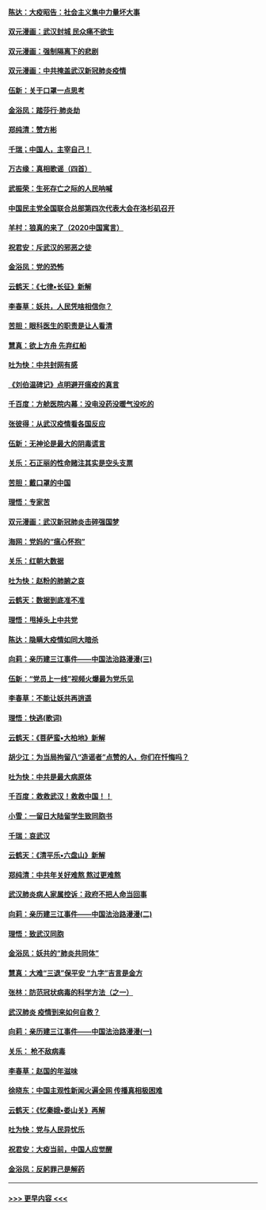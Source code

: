 #### [陈达：大疫昭告：社会主义集中力量坏大事](../pages/nsc993/n11859419.md?t=02120855) 
#### [双元漫画：武汉封城 民众痛不欲生](../pages/nsc993/n11859287.md?t=02120855) 
#### [双元漫画：强制隔离下的悲剧](../pages/nsc993/n11859244.md?t=02120855) 
#### [双元漫画：中共掩盖武汉新冠肺炎疫情](../pages/nsc993/n11858249.md?t=02120855) 
#### [伍新：关于口罩一点思考](../pages/nsc993/n11859195.md?t=02120855) 
#### [金浴凤：踏莎行‧肺炎劫](../pages/nsc993/n11858227.md?t=02120855) 
#### [郑纯清：赞方彬](../pages/nsc993/n11856803.md?t=02120855) 
#### [千瑞；中国人，主宰自己！](../pages/nsc993/n11856793.md?t=02120855) 
#### [万古缘：真相歌谣（四首）](../pages/nsc993/n11856263.md?t=02120855) 
#### [武振荣：生死存亡之际的人民呐喊](../pages/nsc993/n11856256.md?t=02120855) 
#### [中国民主党全国联合总部第四次代表大会在洛杉矶召开](../pages/nsc993/n11856344.md?t=02120855) 
#### [羊村：狼真的来了（2020中国寓言）](../pages/nsc993/n11856229.md?t=02120855) 
#### [祝君安：斥武汉的邪恶之徒](../pages/nsc993/n11855861.md?t=02120855) 
#### [金浴凤：党的恐怖](../pages/nsc993/n11855849.md?t=02120855) 
#### [云鹤天：《七律▪长征》新解](../pages/nsc993/n11855479.md?t=02120855) 
#### [李春草：妖共，人民凭啥相信你？](../pages/nsc993/n11855196.md?t=02120855) 
#### [苦胆：眼科医生的职责是让人看清](../pages/nsc993/n11853840.md?t=02120855) 
#### [慧真：欲上方舟 先弃红船](../pages/nsc993/n11853483.md?t=02120855) 
#### [吐为快：中共封网有感](../pages/nsc993/n11852575.md?t=02120855) 
#### [《刘伯温碑记》点明避开瘟疫的真言](../pages/nsc993/n11852128.md?t=02120855) 
#### [千百度：方舱医院内幕：没电没药没暖气没吃的](../pages/nsc993/n11850211.md?t=02120855) 
#### [张彼得：从武汉疫情看各国反应](../pages/nsc993/n11850102.md?t=02120855) 
#### [伍新：无神论是最大的阴毒谎言](../pages/nsc993/n11846129.md?t=02120855) 
#### [关乐：石正丽的性命赌注其实是空头支票](../pages/nsc993/n11846109.md?t=02120855) 
#### [苦胆：戴口罩的中国](../pages/nsc993/n11845576.md?t=02120855) 
#### [理悟：专家苦](../pages/nsc993/n11845564.md?t=02120855) 
#### [双元漫画：武汉新冠肺炎击碎强国梦](../pages/nsc993/n11843320.md?t=02120855) 
#### [海网：党妈的“瘟心怀抱”](../pages/nsc993/n11840740.md?t=02120855) 
#### [关乐：红朝大数据](../pages/nsc993/n11840675.md?t=02120855) 
#### [吐为快：赵粉的肺腑之哀](../pages/nsc993/n11840618.md?t=02120855) 
#### [云鹤天：数据到底准不准](../pages/nsc993/n11840325.md?t=02120855) 
#### [理悟：甩掉头上中共党](../pages/nsc993/n11838826.md?t=02120855) 
#### [陈达：隐瞒大疫情如同大暗杀](../pages/nsc993/n11838771.md?t=02120855) 
#### [向莉：亲历建三江事件——中国法治路漫漫(三)](../pages/nsc993/n11831825.md?t=02120855) 
#### [伍新：“党员上一线”视频火爆最为党乐见](../pages/nsc993/n11838200.md?t=02120855) 
#### [李春草：不能让妖共再逍遥](../pages/nsc993/n11838102.md?t=02120855) 
#### [理悟：快逃(歌词)](../pages/nsc993/n11838083.md?t=02120855) 
#### [云鹤天：《菩萨蛮▪大柏地》新解](../pages/nsc993/n11838059.md?t=02120855) 
#### [胡少江：为当局拘留八“造谣者”点赞的人，你们在忏悔吗？](../pages/nsc993/n11836801.md?t=02120855) 
#### [吐为快：中共是最大病原体](../pages/nsc993/n11836748.md?t=02120855) 
#### [千百度：救救武汉！救救中国！！](../pages/nsc993/n11836145.md?t=02120855) 
#### [小雪：一留日大陆留学生致同胞书](../pages/nsc993/n11834624.md?t=02120855) 
#### [千瑞：哀武汉](../pages/nsc993/n11833647.md?t=02120855) 
#### [云鹤天：《清平乐▪六盘山》新解](../pages/nsc993/n11833611.md?t=02120855) 
#### [郑纯清：中共年关好难熬 熬过更难熬](../pages/nsc993/n11833489.md?t=02120855) 
#### [武汉肺炎病人家属控诉：政府不把人命当回事](../pages/nsc993/n11833205.md?t=02120855) 
#### [向莉：亲历建三江事件——中国法治路漫漫(二)](../pages/nsc993/n11829102.md?t=02120855) 
#### [理悟：致武汉同胞](../pages/nsc993/n11831522.md?t=02120855) 
#### [金浴凤：妖共的“肺炎共同体”](../pages/nsc993/n11829448.md?t=02120855) 
#### [慧真：大难“三退”保平安 “九字”吉言是金方](../pages/nsc993/n11829501.md?t=02120855) 
#### [张林：防范冠状病毒的科学方法（之一）](../pages/nsc993/n11828618.md?t=02120855) 
#### [武汉肺炎 疫情到来如何自救？](../pages/nsc993/n11827632.md?t=02120855) 
#### [向莉：亲历建三江事件——中国法治路漫漫(一)](../pages/nsc993/n11827190.md?t=02120855) 
#### [关乐： 枪不敌病毒](../pages/nsc993/n11826746.md?t=02120855) 
#### [李春草：赵国的年滋味](../pages/nsc993/n11826321.md?t=02120855) 
#### [徐晓东：中国主观性新闻火遍全网 传播真相极困难](../pages/nsc993/n11826508.md?t=02120855) 
#### [云鹤天：《忆秦娥▪娄山关》再解](../pages/nsc993/n11824682.md?t=02120855) 
#### [吐为快：党与人民异忧乐](../pages/nsc993/n11824660.md?t=02120855) 
#### [祝君安：大疫当前，中国人应觉醒](../pages/nsc993/n11821946.md?t=02120855) 
#### [金浴凤：反躬罪己是解药](../pages/nsc993/n11820280.md?t=02120855) 

----
#### [ >>> 更早内容 <<< ](../indexes/nsc993-earlier.md)
